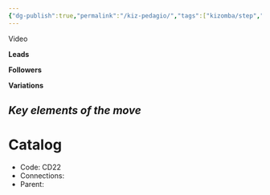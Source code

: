 ```yaml
---
{"dg-publish":true,"permalink":"/kiz-pedagio/","tags":["kizomba/step","todo"],"created":"2025-01-29T14:41:38.113-05:00","updated":"2025-01-29T14:43:59.549-05:00"}
---
```



Video

**Leads**

**Followers**

**Variations**

*Key elements of the move*
- 

# Catalog

- Code: CD22
- Connections: 
- Parent: 